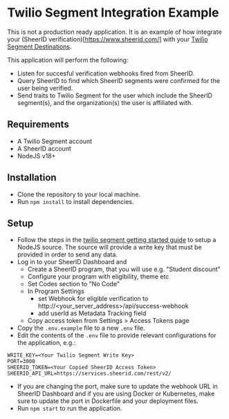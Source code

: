 # Twilio Segment Integration Example

This is not a production ready application. It is an example of how integrate your (SheerID verification)[https://www.sheerid.com/]
with your [Twilio Segment Destinations](https://segment.com/twilio/).

This application will perform the following:
- Listen for succesful verification webhooks fired from SheerID.
- Query SheerID to find which SheerID segments were confirmed for the user being verified.
- Send traits to Twilio Segment for the user which include the SheerID segment(s), and the organization(s) the user is affiliated with.

## Requirements

- A Twilio Segment account
- A SheerID account
- NodeJS v18+

## Installation

- Clone the repository to your local machine.
- Run `npm install` to install dependencies.

## Setup

- Follow the steps in the [twilio segment getting started guide](https://segment.com/docs/getting-started/implementation-guide/#add-a-source) 
to setup a NodeJS source. The source will provide a write key that must be provided in order to send any data.
- Log in to your SheerID Dashboard and
    - Create a SheerID program, that you will use e.g. "Student discount"
    - Configure your program with eligibility, theme etc
    - Set Codes section to "No Code"
    - In Program Settings
        - set Webhook for eligible verification to http://<your_server_address>/api/success-webhook
        - add userId as Metadata Tracking field
    - Copy access token from Settings > Access Tokens page
- Copy the `.env.example` file to a new `.env` file.
- Edit the contents of the `.env` file to provide relevant configurations for the application, e.g.:
```
WRITE_KEY=<Your Twilio Segment Write Key>
PORT=3000
SHEERID_TOKEN=<Your Copied SheerID Access Token>
SHEERID_API_URL=https://services.sheerid.com/rest/v2/
```
- If you are changing the port, make sure to update the webhook URL in SheerID Dashboard and if you are using Docker or Kubernetes, make sure 
to update the port in Dockerfile and your deployment files.
- Run `npm start` to run the application. 

